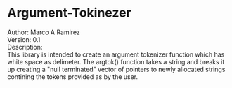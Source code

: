 # Argument-Tokinezer

Author: Marco A Ramirez  
Version: 0.1  
Description:   
This library is intended to create an argument tokenizer function which has white space as delimeter. 
The argtok() function takes a string and breaks it up creating a 
"null terminated" vector of pointers to newly allocated strings contining the tokens provided as by the user.
